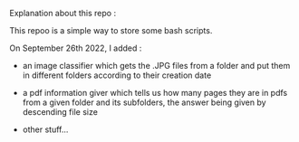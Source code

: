 Explanation about this repo : 

This repoo is a simple way to store some bash scripts. 

On September 26th 2022, I added :

- an image classifier which gets the .JPG files from a folder and put them in different folders according to their creation date

- a pdf information giver which tells us how many pages they are in pdfs from a given folder and its subfolders, the answer being given by descending file size

- other stuff...
